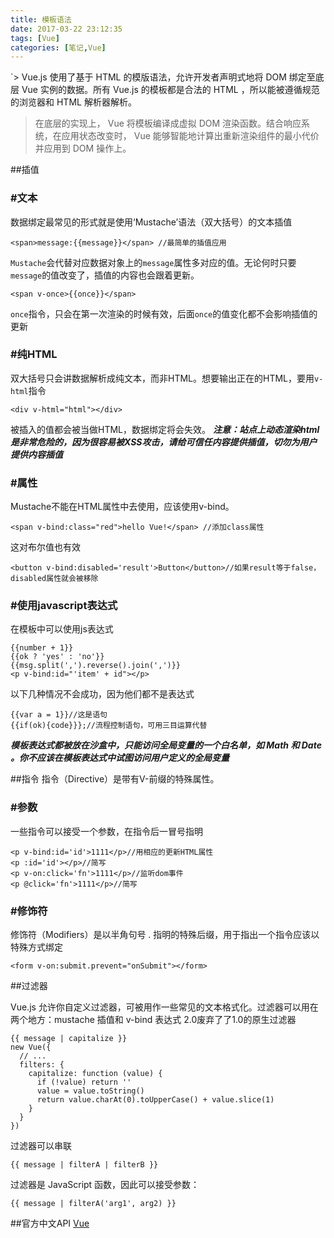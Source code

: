 ```yaml
---
title: 模板语法
date: 2017-03-22 23:12:35
tags: [Vue]
categories: [笔记,Vue]
---
```

`> Vue.js 使用了基于 HTML 的模版语法，允许开发者声明式地将 DOM 绑定至底层 Vue 实例的数据。所有 Vue.js 的模板都是合法的 HTML ，所以能被遵循规范的浏览器和 HTML 解析器解析。

> 在底层的实现上， Vue 将模板编译成虚拟 DOM 渲染函数。结合响应系统，在应用状态改变时， Vue 能够智能地计算出重新渲染组件的最小代价并应用到 DOM 操作上。

##插值
<!--more-->
### #文本
数据绑定最常见的形式就是使用‘Mustache’语法（双大括号）的文本插值
```
<span>message:{{message}}</span> //最简单的插值应用
```
`Mustache`会代替对应数据对象上的`message`属性多对应的值。无论何时只要`message`的值改变了，插值的内容也会跟着更新。
```
<span v-once>{{once}}</span>
```
`once`指令，只会在第一次渲染的时候有效，后面`once`的值变化都不会影响插值的更新

### #纯HTML
双大括号只会讲数据解析成纯文本，而非HTML。想要输出正在的HTML，要用`v-html`指令
```
<div v-html="html"></div>
```
被插入的值都会被当做HTML，数据绑定将会失效。
***注意：站点上动态渲染html是非常危险的，因为很容易被XSS攻击，请给可信任内容提供插值，切勿为用户提供内容插值***

### #属性
Mustache不能在HTML属性中去使用，应该使用v-bind。
```
<span v-bind:class="red">hello Vue!</span> //添加class属性
```
这对布尔值也有效
```
<button v-bind:disabled='result'>Button</button>//如果result等于false，disabled属性就会被移除
```

### #使用javascript表达式
在模板中可以使用js表达式
```
{{number + 1}}
{{ok ? 'yes' : 'no'}}
{{msg.split(',').reverse().join(',')}}
<p v-bind:id="'item' + id"></p>
```
以下几种情况不会成功，因为他们都不是表达式
```
{{var a = 1}}//这是语句
{{if(ok){code}}};//流程控制语句，可用三目运算代替
```
***模板表达式都被放在沙盒中，只能访问全局变量的一个白名单，如 Math 和 Date 。你不应该在模板表达式中试图访问用户定义的全局变量***

##指令
指令（Directive）是带有V-前缀的特殊属性。

### #参数
一些指令可以接受一个参数，在指令后一冒号指明
```
<p v-bind:id='id'>1111</p>//用相应的更新HTML属性
<p :id='id'></p>//简写
<p v-on:click='fn'>1111</p>//监听dom事件
<p @click='fn'>1111</p>//简写
```

### #修饰符
修饰符（Modifiers）是以半角句号 . 指明的特殊后缀，用于指出一个指令应该以特殊方式绑定
```
<form v-on:submit.prevent="onSubmit"></form>
```

##过滤器

Vue.js 允许你自定义过滤器，可被用作一些常见的文本格式化。过滤器可以用在两个地方：mustache 插值和 v-bind 表达式
2.0废弃了了1.0的原生过滤器

```
{{ message | capitalize }}
new Vue({
  // ...
  filters: {
    capitalize: function (value) {
      if (!value) return ''
      value = value.toString()
      return value.charAt(0).toUpperCase() + value.slice(1)
    }
  }
})
```
过滤器可以串联
```
{{ message | filterA | filterB }}
```
过滤器是 JavaScript 函数，因此可以接受参数：
```
{{ message | filterA('arg1', arg2) }}
```

##官方中文API
[Vue](https://cn.vuejs.org/v2/guide/syntax.html#修饰符)
